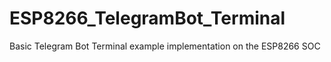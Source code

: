 # ESP8266_TelegramBot_Terminal
Basic Telegram Bot Terminal example implementation on the ESP8266 SOC
